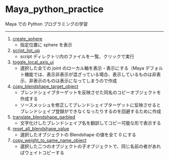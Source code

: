 # Maya_python_practice

Maya での Python プログラミングの学習

---

1. [create_sphere](https://github.com/szgk/maya_python_practice/tree/main/src/create_sphere)
   - 指定位置に sphere を表示
2. [script_list_up](https://github.com/szgk/maya_python_practice/tree/main/src/script_list_up)
   - script ディレクトリ内のファイルを一覧、クリックで実行
3. [toggle_local_axis_ui](https://github.com/szgk/maya_python_practice/tree/main/src/toggle_local_axis_ui)
   - 選択した全ての joint のローカル軸を表示・表示にする（Maya デフォルト機能では、表示非表示が混ざっている場合、表示しているものは非表示、非表示のものは表示になってしまうので作成
4. [copy_blendshape_target_object](https://github.com/szgk/maya_python_practice/tree/main/src/copy_blendshape_target_object)
   - ブレンドシェイプターゲットを反映させた同名のコピーオブジェクトを作成する
   - ソースメッシュを修正してブレンドシェイプターゲットに反映させるとブレンドシェイプ登録ができなくなったりするのを回避するために作成
5. [translate_blendshape_garbled](https://github.com/szgk/maya_python_practice/tree/main/src/translate_blendshape_garbled)
   - 文字化けしたブレンドシェイプ名を翻訳してコピー可能な形で表示する
6. [reset_all_blendshape_value](https://github.com/szgk/maya_python_practice/tree/main/src/reset_all_blendshape_value)
   - 選択したオブジェクトの Blendshape の値を全て 0 にする
7. [copy_weight_to_same_name_object](https://github.com/szgk/maya_python_practice/tree/main/src/copy_weight_to_same_name_object)
   - 選択した二つのオブジェクトの子オブジェクトで、同じ名前の者があればウェイトコピーする
